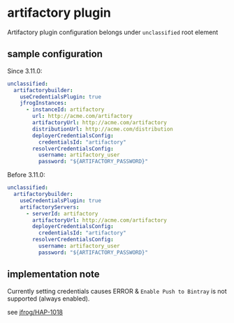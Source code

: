 # artifactory plugin

Artifactory plugin configuration belongs under `unclassified` root element

## sample configuration

Since 3.11.0:

```yaml
unclassified:
  artifactorybuilder:
    useCredentialsPlugin: true
    jfrogInstances:
      - instanceId: artifactory
        url: http://acme.com/artifactory
        artifactoryUrl: http://acme.com/artifactory
        distributionUrl: http://acme.com/distribution
        deployerCredentialsConfig:
          credentialsId: "artifactory"
        resolverCredentialsConfig:
          username: artifactory_user
          password: "${ARTIFACTORY_PASSWORD}"
```

Before 3.11.0:

```yaml
unclassified:
  artifactorybuilder:
    useCredentialsPlugin: true
    artifactoryServers:
      - serverId: artifactory
        artifactoryUrl: http://acme.com/artifactory
        deployerCredentialsConfig:
          credentialsId: "artifactory"
        resolverCredentialsConfig:
          username: artifactory_user
          password: "${ARTIFACTORY_PASSWORD}"
```

## implementation note

Currently setting credentials causes ERROR & `Enable Push to Bintray` is not supported (always enabled).

see [jfrog/HAP-1018](https://www.jfrog.com/jira/browse/HAP-1018)
